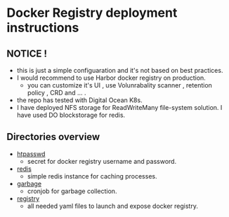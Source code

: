 # Docker Registry deployment instructions


## NOTICE ! 
- this is just a simple configuaration and it's not based on best practices.
- I would recommend to use Harbor docker registry on production. 
	- you can customize it's UI , use Volunrabality scanner , retention policy , CRD and ... .
- the repo has tested with Digital Ocean K8s.
- I have deployed NFS storage for ReadWriteMany file-system solution.
I have used DO blockstorage for redis. 


## Directories overview

- [htpasswd](htpasswd) 
  - secret for docker registry username and password.
- [redis](redis) 
  - simple redis instance for caching processes.
- [garbage](garbage) 
  - cronjob for garbage collection.
- [registry](registry) 
  - all needed yaml files to launch and expose docker registry.

